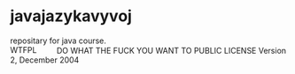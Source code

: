 # javajazykavyvoj
repositary for java  course.
<br>
<a href="http://www.wtfpl.net/"><img
       src="http://www.wtfpl.net/wp-content/uploads/2012/12/wtfpl-badge-4.png"
       width="80" height="15" alt="WTFPL" /></a>
        DO WHAT THE FUCK YOU WANT TO PUBLIC LICENSE 
                    Version 2, December 2004 

